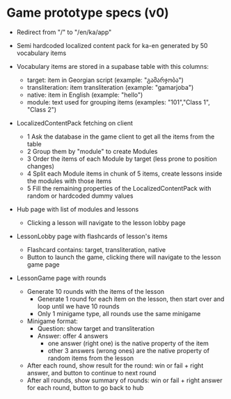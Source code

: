 # Game prototype specs (v0)

- Redirect from "/" to "/en/ka/app"

- Semi hardcoded localized content pack for ka-en generated by 50 vocabulary items
- Vocabulary items are stored in a supabase table with this columns:
    - target: item in Georgian script (example: "გამარჯობა")
    - transliteration: item transliteration (example: "gamarjoba")
    - native: item in English (example: "hello")
    - module: text used for grouping items (examples: "101","Class 1", "Class 2")
- LocalizedContentPack fetching on client
    - 1 Ask the database in the game client to get all the items from the table
    - 2 Group them by "module" to create Modules
    - 3 Order the items of each Module by target (less prone to position changes)
    - 4 Split each Module items in chunk of 5 items, create lessons inside the modules with those items
    - 5 Fill the remaining properties of the LocalizedContentPack with random or hardcoded dummy values

- Hub page with list of modules and lessons
    - Clicking a lesson will navigate to the lesson lobby page

- LessonLobby page with flashcards of lesson's items
    - Flashcard contains: target, transliteration, native
    - Button to launch the game, clicking there will navigate to the lesson game page
    
- LessonGame page with rounds
    - Generate 10 rounds with the items of the lesson
        - Generate 1 round for each item on the lesson, then start over and loop until we have 10 rounds
        - Only 1 minigame type, all rounds use the same minigame
    - Minigame format:
        - Question: show target and transliteration
        - Answer: offer 4 answers
            - one answer (right one) is the native property of the item
            - other 3 answers (wrong ones) are the native property of random items from the lesson
    - After each round, show result for the round: win or fail + right answer, and button to continue to next round
    - After all rounds, show summary of rounds: win or fail + right answer for each round, button to go back to hub